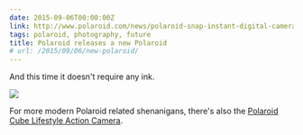 ```yaml
---
date: 2015-09-06T00:00:00Z
link: http://www.polaroid.com/news/polaroid-snap-instant-digital-camera-share-the-fun-with-one-snap-one-print
tags: polaroid, photography, future
title: Polaroid releases a new Polaroid
# url: /2015/09/06/new-polaroid/
---
```


And this time it doesn't require any ink. 
<div class="image">
<img src="/images/polaroid.jpg">
</div>

For more modern Polaroid related shenanigans, there's also the [Polaroid Cube Lifestyle Action Camera](http://www.polaroid.com/products/cube-action-camera).